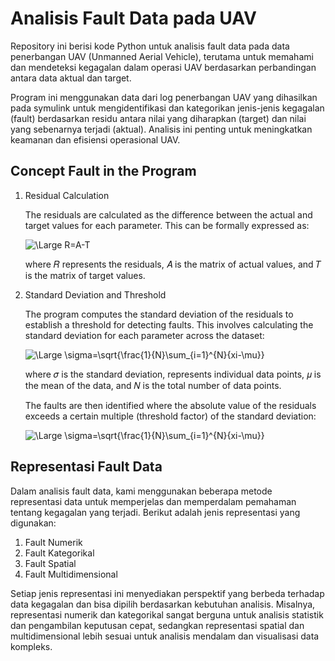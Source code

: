 # Analisis Fault Data pada UAV

Repository ini berisi kode Python untuk analisis fault data pada data penerbangan UAV (Unmanned Aerial Vehicle), terutama untuk memahami dan mendeteksi kegagalan dalam operasi UAV berdasarkan perbandingan antara data aktual dan target.

Program ini menggunakan data dari log penerbangan UAV yang dihasilkan pada symulink untuk mengidentifikasi dan kategorikan jenis-jenis kegagalan (fault) berdasarkan residu antara nilai yang diharapkan (target) dan nilai yang sebenarnya terjadi (aktual). Analisis ini penting untuk meningkatkan keamanan dan efisiensi operasional UAV.

## Concept Fault in the Program
1. Residual Calculation
   
    The residuals are calculated as the difference between the actual and target values for each parameter. This can be formally expressed as:

    ![\Large R=A-T](https://latex.codecogs.com/svg.latex?\Large&space;R=A-T) 

    where 𝑅 represents the residuals, 𝐴 is the matrix of actual values, and 𝑇 is the matrix of target values.

2. Standard Deviation and Threshold

    The program computes the standard deviation of the residuals to establish a threshold for detecting faults. This involves calculating the standard deviation for each parameter across the dataset:
    
    ![\Large \sigma=\sqrt{\frac{1}{N}\sum_{i=1}^{N}{xi-\mu}}](https://latex.codecogs.com/svg.latex?\Large&space;\sigma=\sqrt{\frac{1}{N}\sum_{i=1}^{N}{xi-\mu}}) 

    where 𝜎 is the standard deviation, represents individual data points, 𝜇 is the mean of the data, and 𝑁 is the total number of data points.

    The faults are then identified where the absolute value of the residuals exceeds a certain multiple (threshold factor) of the standard deviation:

    ![\Large \sigma=\sqrt{\frac{1}{N}\sum_{i=1}^{N}{xi-\mu}}](https://latex.codecogs.com/svg.latex?\Large&space;{if}|R_i|>k.\sigma) 

## Representasi Fault Data
Dalam analisis fault data, kami menggunakan beberapa metode representasi data untuk memperjelas dan memperdalam pemahaman tentang kegagalan yang terjadi. Berikut adalah jenis representasi yang digunakan:

1. Fault Numerik
2. Fault Kategorikal
3. Fault Spatial
4. Fault Multidimensional

Setiap jenis representasi ini menyediakan perspektif yang berbeda terhadap data kegagalan dan bisa dipilih berdasarkan kebutuhan analisis. Misalnya, representasi numerik dan kategorikal sangat berguna untuk analisis statistik dan pengambilan keputusan cepat, sedangkan representasi spatial dan multidimensional lebih sesuai untuk analisis mendalam dan visualisasi data kompleks.
